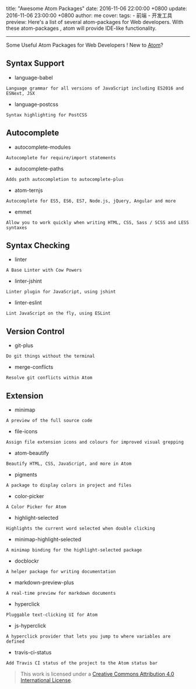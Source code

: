 title: "Awesome Atom Packages"
date: 2016-11-06 22:00:00 +0800
update: 2016-11-06 23:00:00 +0800
author: me
cover:
tags:
    - 前端
    - 开发工具
preview: Here's a list of several atom-packages for Web developers. With these atom-packages , atom will provide IDE-like functionality.

---
Some Useful Atom Packages for Web Developers ! New to [Atom](https://atom.io/)?

## Syntax Support
* language-babel

```
Language grammar for all versions of JavaScript including ES2016 and ESNext, JSX
```
* language-postcss

```
Syntax highlighting for PostCSS
```

## Autocomplete
* autocomplete-modules

```
Autocomplete for require/import statements
```
* autocomplete-paths

```
Adds path autocompletion to autocomplete-plus
```
* atom-ternjs

```
Autocomplete for ES5, ES6, ES7, Node.js, jQuery, Angular and more
```
* emmet

```
Allow you to work quickly when writing HTML, CSS, Sass / SCSS and LESS syntaxes
```

## Syntax Checking
* linter

```
A Base Linter with Cow Powers
```
* linter-jshint

```
Linter plugin for JavaScript, using jshint
```
* linter-eslint

```
Lint JavaScript on the fly, using ESLint
```

## Version Control
* git-plus

```
Do git things without the terminal
```
* merge-conflicts

```
Resolve git conflicts within Atom
```

## Extension
* minimap

```
A preview of the full source code
```
* file-icons

```
Assign file extension icons and colours for improved visual grepping
```
* atom-beautify

```
Beautify HTML, CSS, JavaScript, and more in Atom
```
* pigments

```
A package to display colors in project and files
```
* color-picker

```
A Color Picker for Atom
```
* highlight-selected

```
Highlights the current word selected when double clicking
```
* minimap-highlight-selected

```
A minimap binding for the highlight-selected package
```
* docblockr

```
A helper package for writing documentation
```
* markdown-preview-plus

```
A real-time preview for markdown documents
```
* hyperclick

```
Pluggable text-clicking UI for Atom
```
* js-hyperclick

```
A hyperclick provider that lets you jump to where variables are defined
```
* travis-ci-status

```
Add Travis CI status of the project to the Atom status bar
```

> This work is licensed under a [Creative Commons Attribution 4.0 International License](https://creativecommons.org/licenses/by/4.0/).
